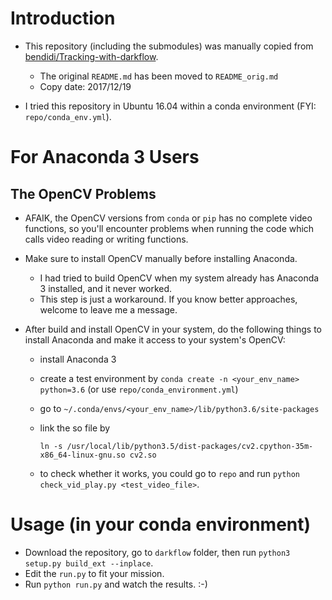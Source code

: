 # Introduction

* This repository (including the submodules) was manually copied from [bendidi/Tracking-with-darkflow](https://github.com/bendidi/Tracking-with-darkflow).
  * The original `README.md` has been moved to `README_orig.md`
  * Copy date: 2017/12/19

* I tried this repository in Ubuntu 16.04 within a conda environment (FYI: `repo/conda_env.yml`).

# For Anaconda 3 Users

## The OpenCV Problems

* AFAIK, the OpenCV versions from `conda` or `pip` has no complete video functions, so you'll encounter problems when running the code which calls video reading or writing functions.

* Make sure to install OpenCV manually before installing Anaconda.
  * I had tried to build OpenCV when my system already has Anaconda 3 installed, and it never worked.
  * This step is just a workaround. If you know better approaches, welcome to leave me a message.

* After build and install OpenCV in your system, do the following things to install Anaconda and make it access to your system's OpenCV:
  * install Anaconda 3
  * create a test environment by `conda create -n <your_env_name> python=3.6` (or use `repo/conda_environment.yml`)
  * go to `~/.conda/envs/<your_env_name>/lib/python3.6/site-packages`
  * link the so file by

    `ln -s /usr/local/lib/python3.5/dist-packages/cv2.cpython-35m-x86_64-linux-gnu.so cv2.so`

  * to check whether it works, you could go to `repo` and run `python check_vid_play.py <test_video_file>`.

# Usage (in your conda environment)
* Download the repository, go to `darkflow` folder, then run `python3 setup.py build_ext --inplace`.
* Edit the `run.py` to fit your mission.
* Run `python run.py` and watch the results. :-)
